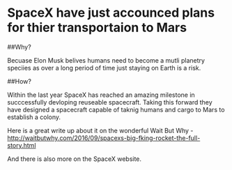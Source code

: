 
# SpaceX have just accounced plans for thier transportaion to Mars

##Why?

Becuase Elon Musk belives humans need to become a mutli planetry speciies as over a long period of time just staying on Earth is a risk. 

##How?

Within the last year SpaceX has reached an amazing milestone in succcessfully devloping reuseable spacecraft. Taking this forward they have designed a spacecraft capable of taknig humans and cargo to Mars to establish a colony. 

Here is a great write up about it on the wonderful Wait But Why - http://waitbutwhy.com/2016/09/spacexs-big-fking-rocket-the-full-story.html

And there is also more on the SpaceX website.
